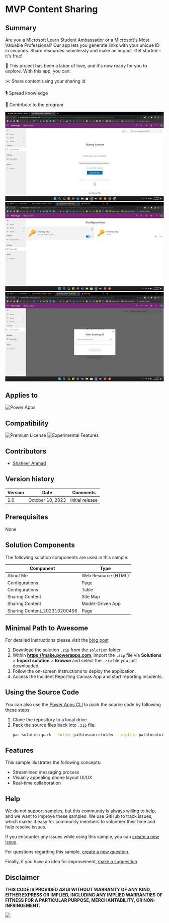 # MVP Content Sharing

## Summary

Are you a Microsoft Learn Student Ambassador or a Microsoft's Most Valuable Professional? Our app lets you generate links with your unique ID in seconds. Share resources seamlessly and make an impact. Get started – it's free!

📢 This project has been a labor of love, and it's now ready for you to explore. With this app, you can:

✉️ Share content using your sharing id

🎙️ Spread knowledge

📱 Contribute to the program


![image](./assets/Screenshot%20(6).png)
![image](./assets/Screenshot%20(5).png)
![image](./assets/Screenshot%20(3).png)


## Applies to

![Power Apps](https://img.shields.io/badge/Power%20Apps-Yes-green "Yes")

## Compatibility
![Premium License](https://img.shields.io/badge/Premium%20License-Required-green.svg "Premium license required")
![Experimental Features](https://img.shields.io/badge/Experimental%20Features-No-red.svg "Does not rely on experimental features")

## Contributors

* [Shaheer Ahmad](https://github.com/shaheerahmadch)

## Version history

Version|Date|Comments
-------|----|--------
1.0|October 10, 2023|Initial release

## Prerequisites

None

## Solution Components

The following solution components are used in this sample:

Component|Type
---------|-----
About Me | Web Resource (HTML)
Configurations | Page
Configurations | Table
Sharing Content | Site Map
Sharing Content | Model-Driven App
Sharing Content_2023102004S6 | Page

## Minimal Path to Awesome

For detailed Instructions please visit the [blog post](https://shaheer365.blogspot.com/2023/08/mlsa-sharing-content-power-app.html)

1. [Download](./solution/mvp-content-sharing.zip) the solution `.zip` from the `solution` folder.
2. Within **https://make.powerapps.com**, import the `.zip` file via **Solutions** > **Import solution** > **Browse** and select the `.zip` file you just downloaded.
3. Follow the on-screen instructions to deploy the application.
4. Access the Incident Reporting Canvas App and start reporting incidents.

## Using the Source Code

You can also use the [Power Apps CLI](https://aka.ms/pac/docs) to pack the source code by following these steps:

1. Clone the repository to a local drive.
2. Pack the source files back into `.zip` file:
   ```bash
   pac solution pack --folder pathtosourcefolder --zipfile pathtosolution  --processCanvasApps
   ```

## Features

This sample illustrates the following concepts:

* Streamlined messaging process
* Visually appealing phone layout UI/UX
* Real-time collaboration

## Help

We do not support samples, but this community is always willing to help, and we want to improve these samples. We use GitHub to track issues, which makes it easy for  community members to volunteer their time and help resolve issues.

If you encounter any issues while using this sample, you can [create a new issue](https://github.com/pnp/powerapps-samples/issues/new?assignees=&labels=Needs%3A+Triage+%3Amag%3A%2Ctype%3Abug-suspected&template=bug-report.yml&sample=mvp-sharing-content&authors=@shaheerahmadch&title=mvp-sharing-content%20-%20).

For questions regarding this sample, [create a new question](https://github.com/pnp/powerapps-samples/issues/new?assignees=&labels=Needs%3A+Triage+%3Amag%3A%2Ctype%3Abug-suspected&template=question.yml&sample=mvp-sharing-content&authors=@shaheerahmadch&title=mvp-sharing-content%20-%20).

Finally, if you have an idea for improvement, [make a suggestion](https://github.com/pnp/powerapps-samples/issues/new?assignees=&labels=Needs%3A+Triage+%3Amag%3A%2Ctype%3Abug-suspected&template=suggestion.yml&sample=mvp-sharing-content&authors=@shaheerahmadch&title=mvp-sharing-content%20-%20).

## Disclaimer

**THIS CODE IS PROVIDED *AS IS* WITHOUT WARRANTY OF ANY KIND, EITHER EXPRESS OR IMPLIED, INCLUDING ANY IMPLIED WARRANTIES OF FITNESS FOR A PARTICULAR PURPOSE, MERCHANTABILITY, OR NON-INFRINGEMENT.**

<img src="https://m365-visitor-stats.azurewebsites.net/powerplatform-samples/samples/mvp-content-sharing"  aria-hidden="true" />
